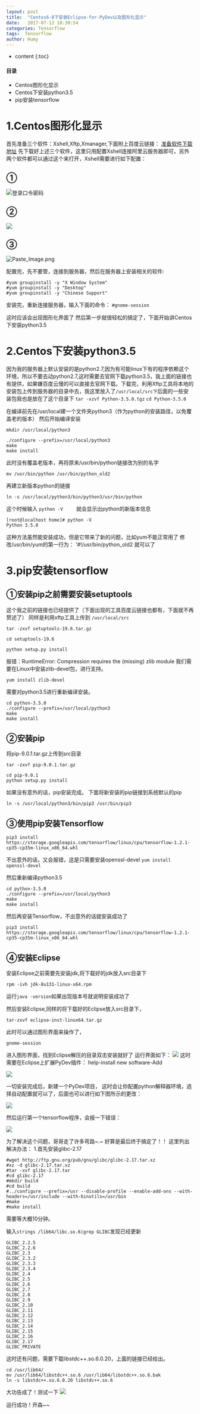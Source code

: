 ```yaml
---
layout: post
title:  "Centos6-8下安装Eclipse-for-PyDev以及图形化显示"
date:   2017-07-12 18:30:54
categories: Tensorflow
tags:  Tensorflow
author: Humy
---
```

* content
{:toc}

#### 目录
* Centos图形化显示
* Centos下安装python3.5
* pip安装tensorflow




# 1.Centos图形化显示
首先准备三个软件：Xshell,Xftp,Xmanager,下面附上百度云链接：
[准备软件下载地址](http://pan.baidu.com/s/1eSEdii2)
先下载好上述三个软件，这里只用配置Xshell连接阿里云服务器即可，另外两个软件都可以通过这个来打开，Xshell需要进行如下配置：

## ①
![登录口令密码](http://upload-images.jianshu.io/upload_images/2896168-325ae1ee788cbf01.png?imageMogr2/auto-orient/strip%7CimageView2/2/w/1240)
 
## ②
![](http://upload-images.jianshu.io/upload_images/2896168-284618fa191d184e.png?imageMogr2/auto-orient/strip%7CimageView2/2/w/1240)

## ③
![Paste_Image.png](http://upload-images.jianshu.io/upload_images/2896168-48ee3682998f9411.png?imageMogr2/auto-orient/strip%7CimageView2/2/w/1240)

配置完，先不要管，连接到服务器，然后在服务器上安装相关的软件:

```
#yum groupinstall -y "X Window System"
#yum groupinstall -y "Desktop"
#yum groupinstall -y "Chinese Support"
```

安装完，重新连接服务器，输入下面的命令：
`#gnome-session`

这时应该会出现图形化界面了
然后第一步就很轻松的搞定了，下面开始讲Centos下安装python3.5

# 2.Centos下安装python3.5
因为我的服务器上默认安装的是python2.7,因为有可能linux下有的程序依赖这个环境，所以不要去动python2.7,这时需要去官网下载python3.5，我上面的链接也有提供，如果嫌百度云慢的可以直接去官网下载。下载完，利用Xftp工具将本地的安装包上传到服务器的目录中去，我这里放入了`/usr/local/src下`后面的一些安装包我也是放在了这个目录下
`tar -xzvf Python-3.5.0.tgz`
`cd Python-3.5.0`

在编译前先在/usr/local建一个文件夹python3（作为python的安装路径，以免覆盖老的版本）
然后开始编译安装

`mkdir /usr/local/python3`

```
./configure --prefix=/usr/local/python3
make
make install
```

此时没有覆盖老版本，再将原来/usr/bin/python链接改为别的名字

`mv /usr/bin/python /usr/bin/python_old2`

再建立新版本python的链接

`ln -s /usr/local/python3/bin/python3/usr/bin/python`

这个时候输入
`python -V`
　　
就会显示出python的新版本信息

```
[root@localhost home]# python -V
Python 3.5.0
```

这种方法虽然能安装成功，但是它带来了新的问题，比如yum不能正常用了
修改/usr/bin/yum的第一行为：
'#!/usr/bin/python_old2
就可以了

# 3.pip安装tensorflow
## ①安装pip之前需要安装setuptools

这个我之前的链接也已经提供了（下面出现的工具百度云链接也都有，下面就不再赘述了）
同样是利用xftp工具上传到
`/usr/local/src`

`tar -zxvf setuptools-19.6.tar.gz`

`cd setuptools-19.6`

`python setup.py install`

报错：RuntimeError: Compression requires the (missing) zlib module
我们需要在Linux中安装zlib-devel包，进行支持。

`yum install zlib-devel`

需要对python3.5进行重新编译安装。

```
cd python-3.5.0
./configure --prefix=/usr/local/python3
make
make install
```

## ②安装pip
将pip-9.0.1.tar.gz上传到src目录

`tar -zxvf pip-9.0.1.tar.gz`

```
cd pip-9.0.1
python setup.py install
```
如果没有意外的话，pip安装完成。
下面将新安装的pip链接到系统默认的pip

`ln -s /usr/local/python3/bin/pip3 /usr/bin/pip3  `

## ③使用pip安装Tensorflow

```
pip3 install https://storage.googleapis.com/tensorflow/linux/cpu/tensorflow-1.2.1-cp35-cp35m-linux_x86_64.whl
```
不出意外的话，又会报错，这是只需要安装openssl-devel
`yum install openssl-devel`

然后重新编译python3.5

```
cd python-3.5.0
./configure --prefix=/usr/local/python3
make
make install
```

然后再安装Tensorflow，不出意外的话就安装成功了

```
pip3 install https://storage.googleapis.com/tensorflow/linux/cpu/tensorflow-1.2.1-cp35-cp35m-linux_x86_64.whl
```

## ④安装Eclipse
安装Eclipse之前需要先安装jdk,将下载好的jdk放入src目录下

`rpm -ivh jdk-8u131-linux-x64.rpm`

运行`java -version`如果出现版本号就说明安装成功了

然后安装Eclipse,同样的将下载好的Eclipse放入src目录下，

`tar-zxvf eclipse-inst-linux64.tar.gz`

此时可以通过图形界面来操作了，

`gnome-session`

进入图形界面，找到Eclipse解压的目录双击安装就好了
运行界面如下：
![](http://upload-images.jianshu.io/upload_images/2896168-ba74e4e14a21a38a.png?imageMogr2/auto-orient/strip%7CimageView2/2/w/1240)
这时需要在Eclipse上扩展PyDev插件：
help-install new software-Add

![](http://upload-images.jianshu.io/upload_images/2896168-cda18cdf8f82aedc.png?imageMogr2/auto-orient/strip%7CimageView2/2/w/1240)


一切安装完成后，新建一个PyDev项目，
这时会让你配置python解释器环境，选择自动配置就可以了，后面也可以进行如下图所示的更改：

![](http://upload-images.jianshu.io/upload_images/2896168-2bb995609f8239c6.png?imageMogr2/auto-orient/strip%7CimageView2/2/w/1240)

然后运行第一个tensorflow程序，会报一下错误：

![](http://upload-images.jianshu.io/upload_images/2896168-436873ec95323cb8.png?imageMogr2/auto-orient/strip%7CimageView2/2/w/1240)

为了解决这个问题，哥哥走了许多弯路~.~
好算是最后终于搞定了！！
这里列出解决办法：
1.首先安装glibc-2.17

```
#wget http://ftp.gnu.org/pub/gnu/glibc/glibc-2.17.tar.xz
#xz -d glibc-2.17.tar.xz
#tar -xvf glibc-2.17.tar
#cd glibc-2.17
#mkdir build
#cd build
#../configure --prefix=/usr --disable-profile --enable-add-ons --with-headers=/usr/include --with-binutils=/usr/bin  
#make
#make install
```

需要等大概10分钟。

输入`strings /lib64/libc.so.6|grep GLIBC`发现已经更新 

```
GLIBC_2.2.5
GLIBC_2.2.6
GLIBC_2.3
GLIBC_2.3.2
GLIBC_2.3.3
GLIBC_2.3.4
GLIBC_2.4
GLIBC_2.5
GLIBC_2.6
GLIBC_2.7
GLIBC_2.8
GLIBC_2.9
GLIBC_2.10
GLIBC_2.11
GLIBC_2.12
GLIBC_2.13
GLIBC_2.14
GLIBC_2.15
GLIBC_2.16
GLIBC_2.17
GLIBC_PRIVATE
```

这时还有问题，需要下载libstdc++.so.6.0.20，上面的链接已经给出。

```
cd /usr/lib64/
mv /usr/lib64/libstdc++.so.6 /usr/lib64/libstdc++.so.6.bak
ln -s libstdc++.so.6.0.20 libstdc++.so.6
```

大功告成了！测试一下
![](http://upload-images.jianshu.io/upload_images/2896168-7fcd9dff5e9199cd.png?imageMogr2/auto-orient/strip%7CimageView2/2/w/1240)

运行成功！开森~~